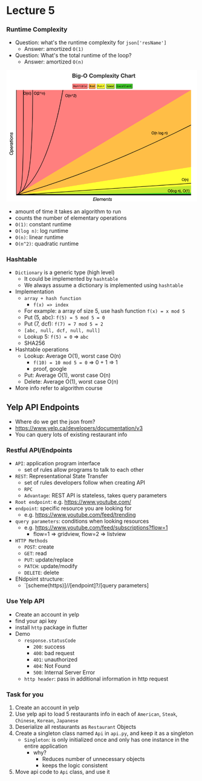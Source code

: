 # Lecture 5

### Runtime Complexity
- Question: what's the runtime complexity for `json['resName']`
  - Answer: amortized `O(1)`
- Question: What's the total runtime of the loop?
  - Answer: amortized `O(n)`

<img src="./runtime.png">

- amount of time it takes an algorithm to run
- counts the number of elementary operations
- `O(1)`: constant runtime
- `O(log n)`: log runtime
- `O(n)`: linear runtime
- `O(n^2)`: quadratic runtime

### Hashtable
- `Dictionary` is a generic type (high level)
  - It could be implemented by `hashtable`
  - We always assume a dictionary is implemented using `hashtable`
- Implementation
  - `array + hash function`
    - `f(x) => index`
  - For example: a array of size 5, use hash function `f(x) = x mod 5`
  - Put (5, abc): `f(5) = 5 mod 5 = 0`
  - Put (7, dcf): `f(7) = 7 mod 5 = 2`
  - `[abc, null, dcf, null, null]`
  - Lookup 5: `f(5) = 0` => `abc`
  - SHA256
- Hashtable operations
  - Lookup: Average O(1), worst case O(n)
    - `f(10) = 10 mod 5 = 0` => 0 + 1 => 1
    - proof, google
  - Put: Average O(1), worst case O(n)
  - Delete: Average O(1), worst case O(n)
- More info refer to algorithm course

## Yelp API Endpoints
- Where do we get the json from?
- https://www.yelp.ca/developers/documentation/v3
- You can query lots of existing restaurant info

### Restful API/Endpoints
- `API`: application program interface
  - set of rules allow programs to talk to each other
- `REST`: Representational State Transfer
  - set of rules developers follow when creating API
  - `RPC`
  - `Advantage`: REST API is stateless, takes query parameters
- `Root endpoint`: e.g. https://www.youtube.com/
- `endpoint`: specific resource you are looking for
  - e.g. https://www.youtube.com/feed/trending
- `query parameters`: conditions when looking resources
  - e.g. https://www.youtube.com/feed/subscriptions?flow=1
    - flow=1 => gridview, flow=2 => listview
- `HTTP Methods`
  - `POST`: create
  - `GET`: read
  - `PUT`: update/replace
  - `PATCH`: update/modify
  - `DELETE`: delete
- ENdpoint structure:
  - `[scheme(https)]//[endpoint]?/[query parameters]

### Use Yelp API
- Create an account in yelp
- find your api key
- install `http` package in flutter
- Demo
  - `response.statusCode`
    - `200`: success
    - `400`: bad request
    - `401`: unauthorized
    - `404`: Not Found
    - `500`: Internal Server Error
  - `http header`: pass in additional information in http request

### Task for you
1. Create an account in yelp
2. Use yelp api to load 5 restaurants info in each of `American`, `Steak`, `Chinese`, `Korean`, `Japanese`
3. Deserialize all restaurants as `Restaurant` Objects
4. Create a singleton class named `Api` in `api.py`, and keep it as a singleton 
   - `Singleton`: is only initialized once and only has one instance in the entire application
     - why?
       - Reduces number of unnecessary objects
       - keeps the logic consistent
5. Move api code to `Api` class, and use it







